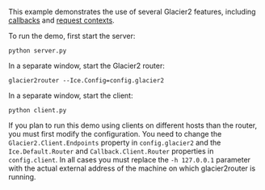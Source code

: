 This example demonstrates the use of several Glacier2 features, including
[callbacks][1] and [request contexts][2].

To run the demo, first start the server:

```
python server.py
```

In a separate window, start the Glacier2 router:

```
glacier2router --Ice.Config=config.glacier2
```

In a separate window, start the client:

```
python client.py
```

If you plan to run this demo using clients on different hosts than
the router, you must first modify the configuration. You need to
change the `Glacier2.Client.Endpoints` property in `config.glacier2` and
the `Ice.Default.Router` and `Callback.Client.Router` properties in
`config.client`. In all cases you must replace the `-h 127.0.0.1`
parameter with the actual external address of the machine on which
glacier2router is running.

[1]: https://doc.zeroc.com/ice/4.0/ice-services/glacier2/callbacks-through-glacier2
[2]: https://doc.zeroc.com/ice/4.0/ice-services/glacier2/how-glacier2-uses-request-contexts

